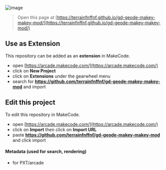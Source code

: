 ![image](https://github.com/user-attachments/assets/3c4e6368-d8e4-4d8e-a115-6dc92bdfa679)

 


> Open this page at [https://terrainfnffnf.github.io/gd-geode-makey-makey-mod/](https://terrainfnffnf.github.io/gd-geode-makey-makey-mod/)

## Use as Extension

This repository can be added as an **extension** in MakeCode.

* open [https://arcade.makecode.com/](https://arcade.makecode.com/)
* click on **New Project**
* click on **Extensions** under the gearwheel menu
* search for **https://github.com/terrainfnffnf/gd-geode-makey-makey-mod** and import

## Edit this project

To edit this repository in MakeCode.

* open [https://arcade.makecode.com/](https://arcade.makecode.com/)
* click on **Import** then click on **Import URL**
* paste **https://github.com/terrainfnffnf/gd-geode-makey-makey-mod** and click import

#### Metadata (used for search, rendering)

* for PXT/arcade
<script src="https://makecode.com/gh-pages-embed.js"></script><script>makeCodeRender("{{ site.makecode.home_url }}", "{{ site.github.owner_name }}/{{ site.github.repository_name }}");</script>
